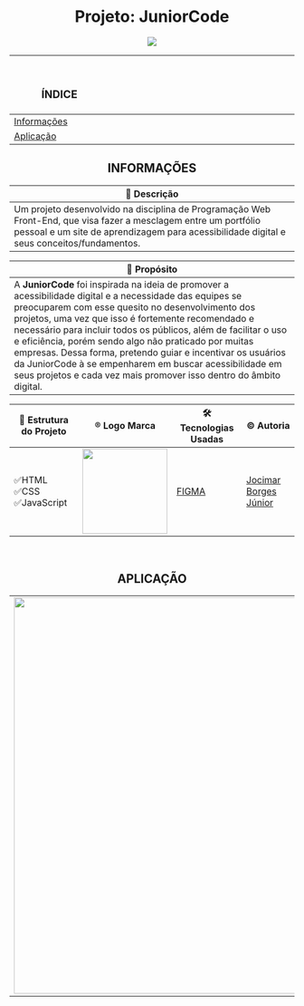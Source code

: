<h1 align="center"> Projeto: JuniorCode </h1>
<p align="center">
   <img src="http://img.shields.io/static/v1?label=STATUS&message=EM%20DESENVOLVIMENTO&color=red&style=for-the-badge" #vitrinedev/>
</p>
<div align="center">
 
|<h3>ﾠﾠ                                   ÍNDICE                                   </h3>|
|-|
| [Informações](#informações)<br> |
| [Aplicação](#aplicação)<br> |

</div>

## <div align="center">INFORMAÇÕES</div>

|📄 **Descrição**|
|-|
|Um projeto desenvolvido na disciplina de Programação Web Front-End, que visa fazer a mesclagem entre um portfólio pessoal e um site de aprendizagem para acessibilidade digital e seus conceitos/fundamentos.|

|📌 **Propósito**|
|-|
|A **JuniorCode** foi inspirada na ideia de promover a acessibilidade digital e a necessidade das equipes se preocuparem com esse quesito no desenvolvimento dos projetos, uma vez que isso é fortemente recomendado e necessário para incluir todos os públicos, além de facilitar o uso e eficiência, porém sendo algo não praticado por muitas empresas. Dessa forma, pretendo guiar e incentivar os usuários da JuniorCode à se empenharem em buscar acessibilidade em seus projetos e cada vez mais promover isso dentro do âmbito digital.| 

<div align="center">

|🚀 Estrutura do Projeto| ®️ Logo Marca| 🛠️ Tecnologias Usadas | ©️ **Autoria**|
|-|-|-|-|
|✅HTML<br>✅CSS<br>✅JavaScript|<img src="" width="150" height="150"/>| [FIGMA](https://www.figma.com/design/y6gaqaSXAa5V1601RFjfcO/Meu-Portf%C3%B3lio?node-id=0-1&t=Y8rbmZO59QhSylsO-1)| [Jocimar Borges Júnior](https://github.com/JocimarBJ)|
<br>

</div>

## <div align="center">APLICAÇÃO</div>

<div align="center">

| |
|-|
|<img src="" width="800" height="700"/>|

</div>
